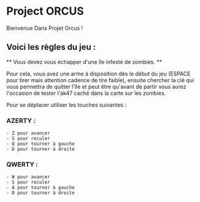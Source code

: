 # Project ORCUS

Bienvenue Dans Projet Orcus ! 

## Voici les règles du jeu : 

** Vous devez vous échapper d'une île infesté de zombies. ** 

Pour cela, vous avez une arme à disposition dès le début du jeu (ESPACE pour tirer mais attention cadence de tire faible), 
ensuite chercher la clé qui vous permettra de quitter l'île et peut être qu'avant de partir vous aurez l'occasion de tester l'ak47 caché dans la carte sur les zombies. 

Pour se déplacer utiliser les touches suivantes : 
  ### AZERTY :
    - Z pour avancer 
    - S pour reculer 
    - Q pour tourner à gauche 
    - D pour tourner à droite 

  ### QWERTY :
    - W pour avancer 
    - S pour reculer 
    - A pour tourner à gauche 
    - D pour tourner à droite 

